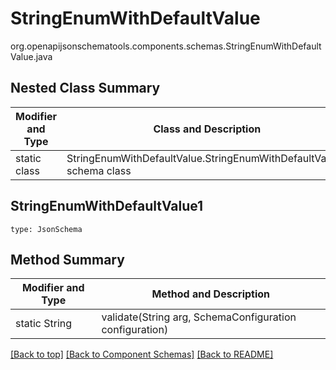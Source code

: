 # StringEnumWithDefaultValue
org.openapijsonschematools.components.schemas.StringEnumWithDefaultValue.java

## Nested Class Summary
| Modifier and Type | Class and Description |
| ----------------- | ---------------------- |
| static class | StringEnumWithDefaultValue.StringEnumWithDefaultValue1<br> schema class |

## StringEnumWithDefaultValue1
```
type: JsonSchema
```

## Method Summary
| Modifier and Type | Method and Description |
| ----------------- | ---------------------- |
| static String | validate(String arg, SchemaConfiguration configuration) |

[[Back to top]](#top) [[Back to Component Schemas]](../../../README.md#Component-Schemas) [[Back to README]](../../../README.md)
